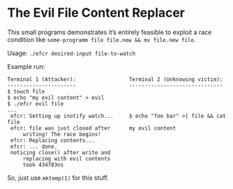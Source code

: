 The Evil File Content Replacer
==============================

This small programs demonstrates it’s entirely feasible to exploit
a race condition like `some-programm file file.new && mv file.new file`.

Usage: `./efcr desired-input file-to-watch`

Example run:

    Terminal 1 (Attacker):                 Terminal 2 (Unknowing victim):
    ----------------------                 ------------------------------
    $ touch file
    $ echo "my evil content" > evil
    $ ./efcr evil file
    ...
     efcr: Setting up inotify watch...     $ echo "foo bar" >| file && cat file
     efcr: file was just closed after      my evil content
         writing! The race begins!
     efcr: Replacing contents...
     efcr: ... done.
     noticing close() after write and
         replacing with evil contents
         took 434703ns

So, just use `mktemp(1)` for this stuff.
